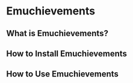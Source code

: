 # Emuchievements

## What is Emuchievements?

## How to Install Emuchievements

## How to Use Emuchievements

